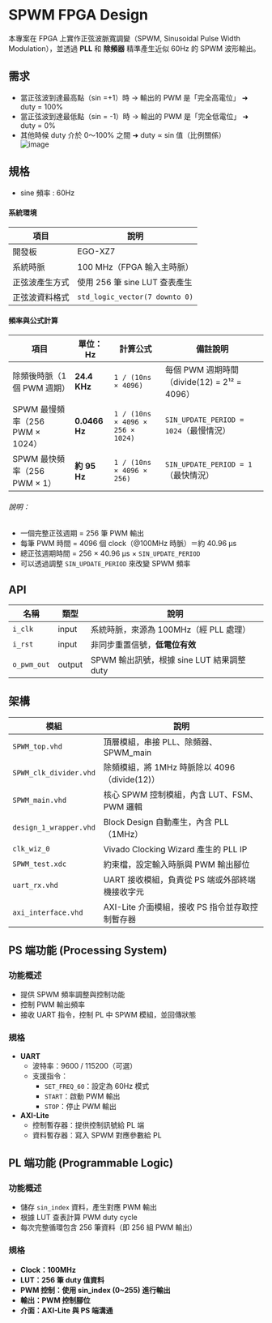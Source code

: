 # SPWM FPGA Design

本專案在 FPGA 上實作正弦波脈寬調變（SPWM, Sinusoidal Pulse Width Modulation），並透過 **PLL** 和 **除頻器** 精準產生近似 60Hz 的 SPWM 波形輸出。


## 需求
* 當正弦波到達最高點（sin =+1）時 → 輸出的 PWM 是「完全高電位」 ➜ duty = 100%
* 當正弦波到達最低點（sin = -1）時 → 輸出的 PWM 是「完全低電位」 ➜ duty = 0%
* 其他時候 duty 介於 0～100% 之間 ➜ duty ∝ sin 值（比例關係）  
![image](https://github.com/user-attachments/assets/b1d5d811-94a3-4d75-aa0d-e2396e067276)

## 規格
* sine 頻率 : 60Hz

#### 系統環境

| 項目             | 說明                                      |
|------------------|-------------------------------------------|
| 開發板           | EGO-XZ7                                   |
| 系統時脈         | 100 MHz（FPGA 輸入主時脈）                |
| 正弦波產生方式   | 使用 256 筆 sine LUT 查表產生             |
| 正弦波資料格式   | `std_logic_vector(7 downto 0)`            |


#### 頻率與公式計算

| 項目                                 | 單位：Hz           | 計算公式                                   | 備註說明                                     |
|--------------------------------------|--------------------|---------------------------------------------|----------------------------------------------|
| 除頻後時脈（1個 PWM 週期）           | **24.4 KHz**       | `1 / (10ns × 4096)`                          | 每個 PWM 週期時間（divide(12) = 2¹² = 4096） |
| SPWM 最慢頻率（256 PWM × 1024）     | **0.0466 Hz**      | `1 / (10ns × 4096 × 256 × 1024)`            | `SIN_UPDATE_PERIOD = 1024`（最慢情況）       |
| SPWM 最快頻率（256 PWM × 1）        | **約 95 Hz**       | `1 / (10ns × 4096 × 256)`                   | `SIN_UPDATE_PERIOD = 1`（最快情況）          |

###### 說明：

- 一個完整正弦週期 = 256 筆 PWM 輸出
- 每筆 PWM 時間 = 4096 個 clock（@100MHz 時脈）＝約 40.96 μs
- 總正弦週期時間 = 256 × 40.96 μs × `SIN_UPDATE_PERIOD`
- 可以透過調整 `SIN_UPDATE_PERIOD` 來改變 SPWM 頻率

## API
| 名稱          | 類型     | 說明                              |
| ----------- | ------ | ------------------------------- |
| `i_clk`     | input  | 系統時脈，來源為 100MHz（經 PLL 處理）       |
| `i_rst`     | input  | 非同步重置信號，**低電位有效**               |
| `o_pwm_out` | output | SPWM 輸出訊號，根據 sine LUT 結果調整 duty |

##  架構

| 模組                   | 說明                                          |
|------------------------|-----------------------------------------------|
| `SPWM_top.vhd`         | 頂層模組，串接 PLL、除頻器、SPWM_main         |
| `SPWM_clk_divider.vhd` | 除頻模組，將 1MHz 時脈除以 4096（divide(12)） |
| `SPWM_main.vhd`        | 核心 SPWM 控制模組，內含 LUT、FSM、PWM 邏輯   |
| `design_1_wrapper.vhd` | Block Design 自動產生，內含 PLL（1MHz）      |
| `clk_wiz_0`            | Vivado Clocking Wizard 產生的 PLL IP        |
| `SPWM_test.xdc`        | 約束檔，設定輸入時脈與 PWM 輸出腳位           |
| `uart_rx.vhd`           | UART 接收模組，負責從 PS 端或外部終端機接收字元|
| `axi_interface.vhd`     | AXI-Lite 介面模組，接收 PS 指令並存取控制暫存器 |


## PS 端功能 (Processing System)

### 功能概述
- 提供 SPWM 頻率調整與控制功能
- 控制 PWM 輸出頻率
- 接收 UART 指令，控制 PL 中 SPWM 模組，並回傳狀態

### 規格
- **UART**
  - 波特率：9600 / 115200（可選）
  - 支援指令：
    - `SET_FREQ_60`：設定為 60Hz 模式
    - `START`：啟動 PWM 輸出
    - `STOP`：停止 PWM 輸出
- **AXI-Lite**
  - 控制暫存器：提供控制訊號給 PL 端
  - 資料暫存器：寫入 SPWM 對應參數給 PL

## PL 端功能 (Programmable Logic)

### 功能概述
- 儲存 `sin_index` 資料，產生對應 PWM 輸出
- 根據 LUT 查表計算 PWM duty cycle
- 每次完整循環包含 256 筆資料（即 256 組 PWM 輸出）

### 規格
- **Clock：100MHz**
- **LUT：256 筆 duty 值資料**
- **PWM 控制：使用 sin_index (0~255) 進行輸出**
- **輸出：PWM 控制腳位**
- **介面：AXI-Lite 與 PS 端溝通**


